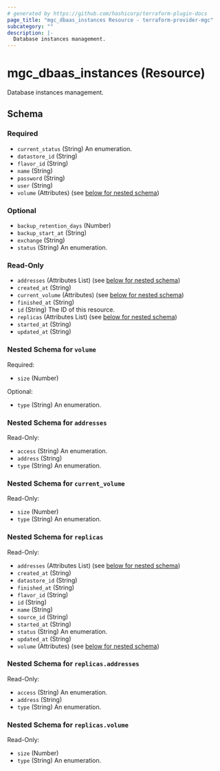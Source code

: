 ```yaml
---
# generated by https://github.com/hashicorp/terraform-plugin-docs
page_title: "mgc_dbaas_instances Resource - terraform-provider-mgc"
subcategory: ""
description: |-
  Database instances management.
---
```


# mgc_dbaas_instances (Resource)

Database instances management.



<!-- schema generated by tfplugindocs -->
## Schema

### Required

- `current_status` (String) An enumeration.
- `datastore_id` (String)
- `flavor_id` (String)
- `name` (String)
- `password` (String)
- `user` (String)
- `volume` (Attributes) (see [below for nested schema](#nestedatt--volume))

### Optional

- `backup_retention_days` (Number)
- `backup_start_at` (String)
- `exchange` (String)
- `status` (String) An enumeration.

### Read-Only

- `addresses` (Attributes List) (see [below for nested schema](#nestedatt--addresses))
- `created_at` (String)
- `current_volume` (Attributes) (see [below for nested schema](#nestedatt--current_volume))
- `finished_at` (String)
- `id` (String) The ID of this resource.
- `replicas` (Attributes List) (see [below for nested schema](#nestedatt--replicas))
- `started_at` (String)
- `updated_at` (String)

<a id="nestedatt--volume"></a>
### Nested Schema for `volume`

Required:

- `size` (Number)

Optional:

- `type` (String) An enumeration.


<a id="nestedatt--addresses"></a>
### Nested Schema for `addresses`

Read-Only:

- `access` (String) An enumeration.
- `address` (String)
- `type` (String) An enumeration.


<a id="nestedatt--current_volume"></a>
### Nested Schema for `current_volume`

Read-Only:

- `size` (Number)
- `type` (String) An enumeration.


<a id="nestedatt--replicas"></a>
### Nested Schema for `replicas`

Read-Only:

- `addresses` (Attributes List) (see [below for nested schema](#nestedatt--replicas--addresses))
- `created_at` (String)
- `datastore_id` (String)
- `finished_at` (String)
- `flavor_id` (String)
- `id` (String)
- `name` (String)
- `source_id` (String)
- `started_at` (String)
- `status` (String) An enumeration.
- `updated_at` (String)
- `volume` (Attributes) (see [below for nested schema](#nestedatt--replicas--volume))

<a id="nestedatt--replicas--addresses"></a>
### Nested Schema for `replicas.addresses`

Read-Only:

- `access` (String) An enumeration.
- `address` (String)
- `type` (String) An enumeration.


<a id="nestedatt--replicas--volume"></a>
### Nested Schema for `replicas.volume`

Read-Only:

- `size` (Number)
- `type` (String) An enumeration.
